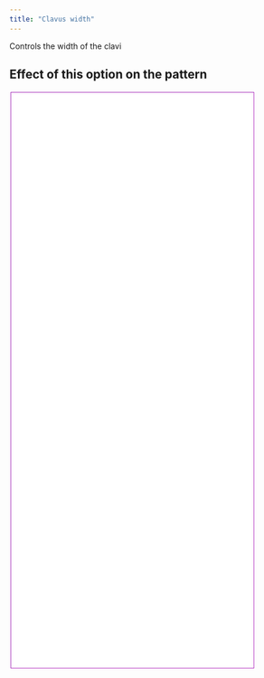 ```yaml
---
title: "Clavus width"
---
```


Controls the width of the clavi

## Effect of this option on the pattern

![This image shows the effect of this option by superimposing several variants that have a different value for this option](tiberius_clavuswidth_sample.svg "Effect of this option on the pattern")
